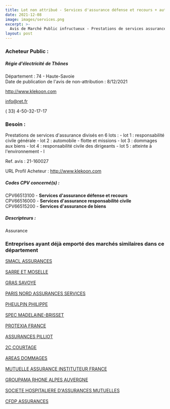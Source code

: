 ```yaml
---
title: Lot non attribué - Services d'assurance défense et recours + autres services
date: 2021-12-08
image: images/services.png
excerpt: >-
  Avis de Marché Public infructueux - Prestations de services assurance
layout: post
---
```


### Acheteur Public :
##### Régie d'électricité de Thônes
Département : 74 - Haute-Savoie<br/>
Date de publication de l'avis de non-attribution : 8/12/2021


http://www.klekoon.com

info@ret.fr

( 33) 4-50-32-17-17
### Besoin :

Prestations de services d'assurance divisés en 6 lots : - lot 1 : responsabilité civile générale - lot 2 : automobile - flotte et missions - lot 3 : dommages aux biens - lot 4 : responsabilité civile des dirigeants - lot 5 : atteinte à l'environnement - l

Ref. avis : 21-160027

URL Profil Acheteur : http://www.klekoon.com

##### Codes CPV concerné(s) :
CPV66513100 - **Services d'assurance défense et recours** <br/>
CPV66516000 - **Services d'assurance responsabilité civile** <br/>
CPV66515200 - **Services d'assurance de biens** <br/>

##### Descripteurs :
Assurance <br/>

### Entreprises ayant déjà emporté des marchés similaires dans ce département
<a href="/entreprise-544/siren-301309605">SMACL ASSURANCES</a><br/><br/>
<a href="/entreprise-544/siren-301573143">SARRE ET MOSELLE</a><br/><br/>
<a href="/entreprise-545/siren-311248637">GRAS SAVOYE</a><br/><br/>
<a href="/entreprise-549/siren-341539815">PARIS NORD ASSURANCES SERVICES</a><br/><br/>
<a href="/entreprise-550/siren-350069563">PHEULPIN PHILIPPE</a><br/><br/>
<a href="/entreprise-552/siren-381133503">SPEC MADELAINE-BRISSET</a><br/><br/>
<a href="/entreprise-552/siren-382276624">PROTEXIA FRANCE</a><br/><br/>
<a href="/entreprise-558/siren-422060236">ASSURANCES PILLIOT</a><br/><br/>
<a href="/entreprise-561/siren-443176359">2C COURTAGE</a><br/><br/>
<a href="/entreprise-574/siren-775670466">AREAS DOMMAGES</a><br/><br/>
<a href="/entreprise-574/siren-775709702">MUTUELLE ASSURANCE INSTITUTEUR FRANCE</a><br/><br/>
<a href="/entreprise-575/siren-779838366">GROUPAMA RHONE ALPES AUVERGNE</a><br/><br/>
<a href="/entreprise-575/siren-779860881">SOCIETE HOSPITALIERE D'ASSURANCES MUTUELLES</a><br/><br/>
<a href="/entreprise-582/siren-958506156">CFDP ASSURANCES</a><br/><br/>
